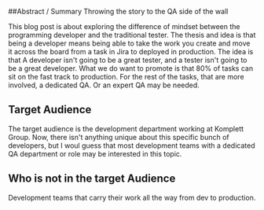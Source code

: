 ##Abstract / Summary
Throwing the story to the QA side of the wall

This blog post is about exploring the difference of mindset between the programming developer and the traditional tester. The thesis and idea is that being a developer means being able to take the work you create and move it across the board from a task in Jira to deployed in production. The idea is that A developer isn't going to be a great tester, and a tester isn't going to be a great developer. What we do want to promote is that 80% of tasks can sit on the fast track to production. For the rest of the tasks, that are more involved, a dedicated QA. Or an expert QA may be needed.

## Target Audience
The target audience is the development department working at Komplett Group. Now, there isn't anything unique about this specific bunch of developers, but I woul guess that most development teams with a dedicated QA department or role may be interested in this topic.

## Who is not in the target Audience
Development teams that carry their work all the way from dev to production.
